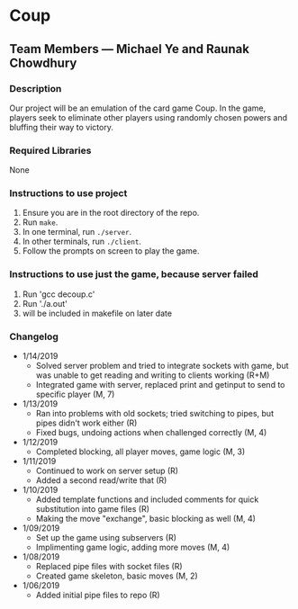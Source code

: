 # Coup
## Team Members — Michael Ye and Raunak Chowdhury

### Description
Our project will be an emulation of the card game Coup. In the game, players seek to eliminate other players using randomly chosen powers and bluffing their way to victory.

### Required Libraries
None

### Instructions to use project
1. Ensure you are in the root directory of the repo.
1. Run `make`.
1. In one terminal, run `./server`.
1. In other terminals, run `./client`.
1. Follow the prompts on screen to play the game.

### Instructions to use just the game, because server failed
1. Run 'gcc decoup.c'
1. Run './a.out'
1. will be included in makefile on later date

### Changelog
- 1/14/2019
  - Solved server problem and tried to integrate sockets with game, but was unable to get reading and writing to clients working (R+M)
  - Integrated game with server, replaced print and getinput to send to specific player (M, 7)
- 1/13/2019
  - Ran into problems with old sockets; tried switching to pipes, but pipes didn't work either (R)
  - Fixed bugs, undoing actions when challenged correctly (M, 4)
- 1/12/2019
  - Completed blocking, all player moves, game logic (M, 3)
- 1/11/2019
  - Continued to work on server setup (R)
  - Added a second read/write that (R)
- 1/10/2019
  - Added template functions and included comments for quick substitution into game files (R)
  - Making the move "exchange", basic blocking as well (M, 4)
- 1/09/2019
  - Set up the game using subservers (R)
  - Implimenting game logic, adding more moves (M, 4)
- 1/08/2019
  - Replaced pipe files with socket files (R)
  - Created game skeleton, basic moves (M, 2)
- 1/06/2019
  - Added initial pipe files to repo (R)
